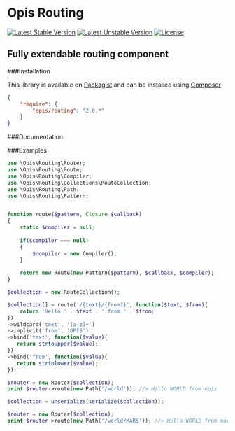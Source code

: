 Opis Routing
=================
[![Latest Stable Version](https://poser.pugx.org/opis/routing/version.png)](https://packagist.org/packages/opis/routing)
[![Latest Unstable Version](https://poser.pugx.org/opis/routing/v/unstable.png)](//packagist.org/packages/opis/routing)
[![License](https://poser.pugx.org/opis/routing/license.png)](https://packagist.org/packages/opis/routing)

Fully extendable routing component
------------------------------

###Installation

This library is available on [Packagist](https://packagist.org/packages/opis/routing) and can be installed using [Composer](http://getcomposer.org)

```json
{
    "require": {
        "opis/routing": "2.0.*"
    }
}
```

###Documentation

###Examples

```php
use \Opis\Routing\Router;
use \Opis\Routing\Route;
use \Opis\Routing\Compiler;
use \Opis\Routing\Collections\RouteCollection;
use \Opis\Routing\Path;
use \Opis\Routing\Pattern;


function route($pattern, Closure $callback)
{
    static $compiler = null;
    
    if($compiler === null)
    {
        $compiler = new Compiler();
    }
    
    return new Route(new Pattern($pattern), $callback, $compiler);
}

$collection = new RouteCollection();

$collection[] = route('/{text}/{from?}', function($text, $from){
    return 'Hello ' . $text . ' from ' . $from;
})
->wildcard('text', '[a-z]+')
->implicit('from', 'OPIS')
->bind('text', function($value){
   return strtoupper($value); 
})
->bind('from', function($value){
   return strtolower($value); 
});

$router = new Router($collection);
print $router->route(new Path('/world')); //> Hello WORLD from opis

$collection = unserialize(serialize($collection));

$router = new Router($collection);
print $router->route(new Path('/world/MARS')); //> Hello WORLD from mars
```